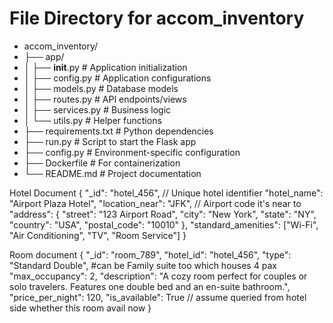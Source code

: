 # File Directory for accom_inventory

- accom_inventory/
- ├── app/
- │   ├── __init__.py   # Application initialization
- │   ├── config.py     # Application configurations
- │   ├── models.py     # Database models 
- │   ├── routes.py     # API endpoints/views
- │   ├── services.py   # Business logic
- │   └── utils.py      # Helper functions 
- ├── requirements.txt  # Python dependencies
- ├── run.py            # Script to start the Flask app
- ├── config.py         # Environment-specific configuration
- ├── Dockerfile        # For containerization
- └── README.md         # Project documentation


Hotel Document
{
    "_id": "hotel_456",  // Unique hotel identifier
    "hotel_name": "Airport Plaza Hotel",
    "location_near": "JFK",  // Airport code it's near to
    "address": {
        "street": "123 Airport Road",
        "city": "New York",
        "state": "NY",
        "country": "USA",
        "postal_code": "10010"
    },
    "standard_amenities": ["Wi-Fi", "Air Conditioning", "TV", "Room Service"]
}

Room document
{
    "_id": "room_789",
    "hotel_id": "hotel_456",
    "type": "Standard Double", #can be Family suite too which houses 4 pax
    "max_occupancy": 2,
    "description": "A cozy room perfect for couples or solo travelers. Features one double bed and an en-suite bathroom.",
    "price_per_night": 120,
    "is_available": True // assume queried from hotel side whether this room avail now
}